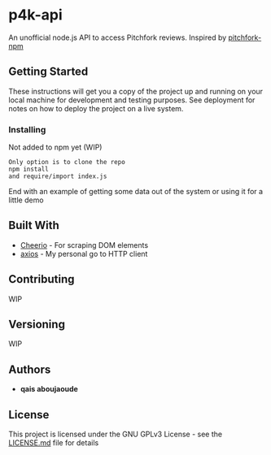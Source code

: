 # p4k-api

An unofficial node.js API to access Pitchfork reviews. Inspired by [pitchfork-npm](https://github.com/omardelarosa/pitchfork-npm)

## Getting Started

These instructions will get you a copy of the project up and running on your local machine for development and testing purposes. See deployment for notes on how to deploy the project on a live system.

### Installing

Not added to npm yet (WIP)

```
Only option is to clone the repo
npm install
and require/import index.js
```

End with an example of getting some data out of the system or using it for a little demo

## Built With

* [Cheerio](https://github.com/cheeriojs/cheerio) - For scraping DOM elements
* [axios](https://github.com/axios/axios) - My personal go to HTTP client 

## Contributing

WIP

## Versioning

WIP

## Authors

* **qais aboujaoude** 


## License

This project is licensed under the GNU GPLv3 License - see the [LICENSE.md](LICENSE.md) file for details
